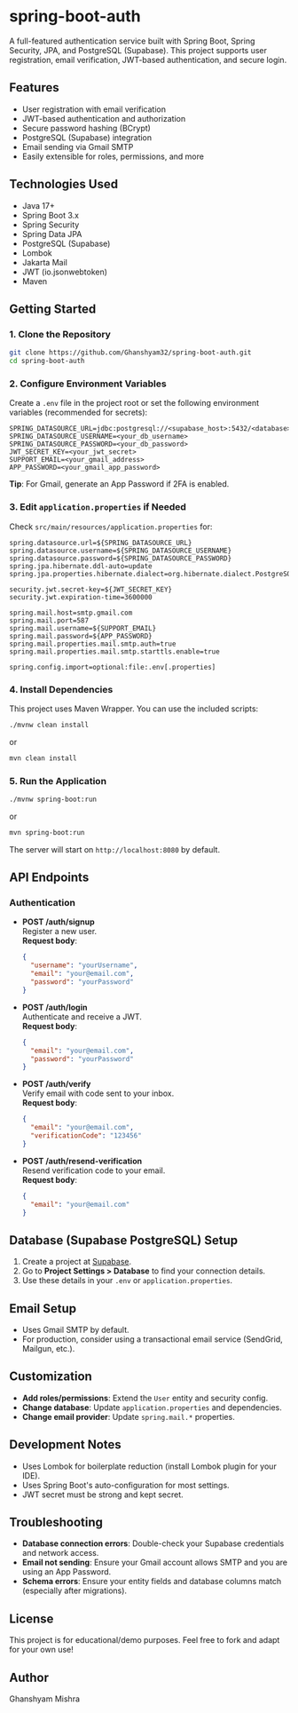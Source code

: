 # spring-boot-auth

A full-featured authentication service built with Spring Boot, Spring Security, JPA, and PostgreSQL (Supabase). This project supports user registration, email verification, JWT-based authentication, and secure login.

## Features
- User registration with email verification
- JWT-based authentication and authorization
- Secure password hashing (BCrypt)
- PostgreSQL (Supabase) integration
- Email sending via Gmail SMTP
- Easily extensible for roles, permissions, and more

## Technologies Used
- Java 17+
- Spring Boot 3.x
- Spring Security
- Spring Data JPA
- PostgreSQL (Supabase)
- Lombok
- Jakarta Mail
- JWT (io.jsonwebtoken)
- Maven

## Getting Started

### 1. Clone the Repository
```bash
git clone https://github.com/Ghanshyam32/spring-boot-auth.git
cd spring-boot-auth
```

### 2. Configure Environment Variables
Create a `.env` file in the project root or set the following environment variables (recommended for secrets):

```
SPRING_DATASOURCE_URL=jdbc:postgresql://<supabase_host>:5432/<database>
SPRING_DATASOURCE_USERNAME=<your_db_username>
SPRING_DATASOURCE_PASSWORD=<your_db_password>
JWT_SECRET_KEY=<your_jwt_secret>
SUPPORT_EMAIL=<your_gmail_address>
APP_PASSWORD=<your_gmail_app_password>
```

**Tip**: For Gmail, generate an App Password if 2FA is enabled.

### 3. Edit `application.properties` if Needed
Check `src/main/resources/application.properties` for:

```
spring.datasource.url=${SPRING_DATASOURCE_URL}
spring.datasource.username=${SPRING_DATASOURCE_USERNAME}
spring.datasource.password=${SPRING_DATASOURCE_PASSWORD}
spring.jpa.hibernate.ddl-auto=update
spring.jpa.properties.hibernate.dialect=org.hibernate.dialect.PostgreSQLDialect

security.jwt.secret-key=${JWT_SECRET_KEY}
security.jwt.expiration-time=3600000

spring.mail.host=smtp.gmail.com
spring.mail.port=587
spring.mail.username=${SUPPORT_EMAIL}
spring.mail.password=${APP_PASSWORD}
spring.mail.properties.mail.smtp.auth=true
spring.mail.properties.mail.smtp.starttls.enable=true

spring.config.import=optional:file:.env[.properties]
```

### 4. Install Dependencies
This project uses Maven Wrapper. You can use the included scripts:

```bash
./mvnw clean install
```

or

```bash
mvn clean install
```

### 5. Run the Application
```bash
./mvnw spring-boot:run
```

or

```bash
mvn spring-boot:run
```

The server will start on `http://localhost:8080` by default.

## API Endpoints

### Authentication
- **POST /auth/signup**  
  Register a new user.  
  **Request body**:
  ```json
  {
    "username": "yourUsername",
    "email": "your@email.com",
    "password": "yourPassword"
  }
  ```

- **POST /auth/login**  
  Authenticate and receive a JWT.  
  **Request body**:
  ```json
  {
    "email": "your@email.com",
    "password": "yourPassword"
  }
  ```

- **POST /auth/verify**  
  Verify email with code sent to your inbox.  
  **Request body**:
  ```json
  {
    "email": "your@email.com",
    "verificationCode": "123456"
  }
  ```

- **POST /auth/resend-verification**  
  Resend verification code to your email.  
  **Request body**:
  ```json
  {
    "email": "your@email.com"
  }
  ```

## Database (Supabase PostgreSQL) Setup
1. Create a project at [Supabase](https://supabase.com).
2. Go to **Project Settings > Database** to find your connection details.
3. Use these details in your `.env` or `application.properties`.

## Email Setup
- Uses Gmail SMTP by default.
- For production, consider using a transactional email service (SendGrid, Mailgun, etc.).

## Customization
- **Add roles/permissions**: Extend the `User` entity and security config.
- **Change database**: Update `application.properties` and dependencies.
- **Change email provider**: Update `spring.mail.*` properties.

## Development Notes
- Uses Lombok for boilerplate reduction (install Lombok plugin for your IDE).
- Uses Spring Boot's auto-configuration for most settings.
- JWT secret must be strong and kept secret.

## Troubleshooting
- **Database connection errors**: Double-check your Supabase credentials and network access.
- **Email not sending**: Ensure your Gmail account allows SMTP and you are using an App Password.
- **Schema errors**: Ensure your entity fields and database columns match (especially after migrations).

## License
This project is for educational/demo purposes. Feel free to fork and adapt for your own use!

## Author
Ghanshyam Mishra